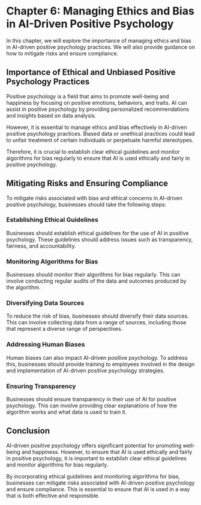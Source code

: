 Chapter 6: Managing Ethics and Bias in AI-Driven Positive Psychology
====================================================================

In this chapter, we will explore the importance of managing ethics and bias in AI-driven positive psychology practices. We will also provide guidance on how to mitigate risks and ensure compliance.

Importance of Ethical and Unbiased Positive Psychology Practices
----------------------------------------------------------------

Positive psychology is a field that aims to promote well-being and happiness by focusing on positive emotions, behaviors, and traits. AI can assist in positive psychology by providing personalized recommendations and insights based on data analysis.

However, it is essential to manage ethics and bias effectively in AI-driven positive psychology practices. Biased data or unethical practices could lead to unfair treatment of certain individuals or perpetuate harmful stereotypes.

Therefore, it is crucial to establish clear ethical guidelines and monitor algorithms for bias regularly to ensure that AI is used ethically and fairly in positive psychology.

Mitigating Risks and Ensuring Compliance
----------------------------------------

To mitigate risks associated with bias and ethical concerns in AI-driven positive psychology, businesses should take the following steps:

### Establishing Ethical Guidelines

Businesses should establish ethical guidelines for the use of AI in positive psychology. These guidelines should address issues such as transparency, fairness, and accountability.

### Monitoring Algorithms for Bias

Businesses should monitor their algorithms for bias regularly. This can involve conducting regular audits of the data and outcomes produced by the algorithm.

### Diversifying Data Sources

To reduce the risk of bias, businesses should diversify their data sources. This can involve collecting data from a range of sources, including those that represent a diverse range of perspectives.

### Addressing Human Biases

Human biases can also impact AI-driven positive psychology. To address this, businesses should provide training to employees involved in the design and implementation of AI-driven positive psychology strategies.

### Ensuring Transparency

Businesses should ensure transparency in their use of AI for positive psychology. This can involve providing clear explanations of how the algorithm works and what data is used to train it.

Conclusion
----------

AI-driven positive psychology offers significant potential for promoting well-being and happiness. However, to ensure that AI is used ethically and fairly in positive psychology, it is important to establish clear ethical guidelines and monitor algorithms for bias regularly.

By incorporating ethical guidelines and monitoring algorithms for bias, businesses can mitigate risks associated with AI-driven positive psychology and ensure compliance. This is essential to ensure that AI is used in a way that is both effective and responsible.


